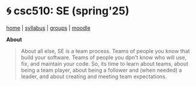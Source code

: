 #  :cyclone:  csc510: SE (spring'25)

[home](home) | [syllabus](syllabus) | [groups](groups) | [moodle](moodle)

**About**
> About all else, SE is a team process. Teams of people you know that build your software. Teams of people you dpn't  know who will use, fix, and maintain your code.  So, its time to learn about teams, about being a team player, about being a follower and (when needed) a leader, and about creating and meeting team expectations. 
